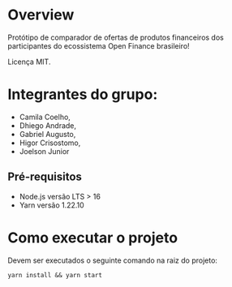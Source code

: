 # Overview
Protótipo de comparador de ofertas de produtos financeiros dos participantes do ecossistema Open Finance brasileiro!

Licença MIT.

# Integrantes do grupo:

- Camila Coelho,
- Dhiego Andrade,
- Gabriel Augusto,
- Higor Crisostomo,
- Joelson Junior

## Pré-requisitos
- Node.js versão LTS > 16
- Yarn versão 1.22.10

# Como executar o projeto

Devem ser executados o seguinte comando na raiz do projeto:

```
yarn install && yarn start
```